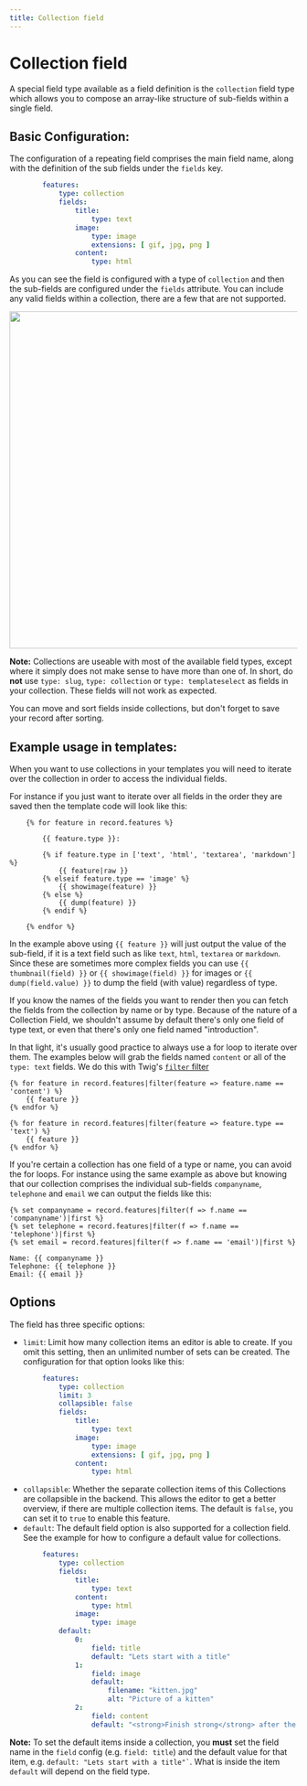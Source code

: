 ```yaml
---
title: Collection field
---
```

Collection field
==============

A special field type available as a field definition is the `collection` field
type which allows you to compose an array-like structure of sub-fields within a
single field.
<!-- note: by including the old / officious name, it can be found using search. -->
<!-- block repeater -->

## Basic Configuration:

The configuration of a repeating field comprises the main field name,
along with the definition of the sub fields under the `fields` key.

```yaml
        features:
            type: collection
            fields:
                title:
                    type: text
                image:
                    type: image
                    extensions: [ gif, jpg, png ]
                content:
                    type: html
```

As you can see the field is configured with a type of `collection` and then the sub-fields
are configured under the `fields` attribute. You can include any valid fields
within a collection, there are a few that are not supported.

<a href="/files/collection.png" class="popup"><img src="/files/collection.png" width="590"></a><br>

<p class="note"><strong>Note:</strong> Collections are useable with most of the
available field types, except where
it simply does not make sense to have more than one of. In short, do
<strong>not</strong> use <code>type: slug</code>, <code>type: collection</code> or
<code>type: templateselect</code> as fields in
your collection. These fields will not work as expected. </p>

You can move and sort fields inside collections, but don't forget to save your record after sorting.

## Example usage in templates:

When you want to use collections in your templates you will need to iterate over
the collection in order to access the individual fields.

For instance if you just want to iterate over all fields in the order they are saved then the template code will look like this:

```twig
    {% for feature in record.features %}

        {{ feature.type }}:

        {% if feature.type in ['text', 'html', 'textarea', 'markdown'] %}
            {{ feature|raw }}
        {% elseif feature.type == 'image' %}
            {{ showimage(feature) }}
        {% else %}
            {{ dump(feature) }}
        {% endif %}

    {% endfor %}
```

In the example above using `{{ feature }}` will just output the value of the
sub-field, if it is a text field such as like `text`, `html`, `textarea` or
`markdown`. Since these are sometimes more complex fields you can use
`{{ thumbnail(field) }}` or `{{ showimage(field) }}` for images or
`{{ dump(field.value) }}` to dump the field (with value) regardless of type.

If you know the names of the fields you want to render then you can fetch the
fields from the collection by name or by type. Because of the nature of a Collection Field, we shouldn't assume by default there's only one field of type text, or even that there's only one field named "introduction".

In that light, it's usually good practice to always use a for loop to iterate over them. The examples below will grab the fields named `content` or all of the `type: text` fields. We do this with Twig's [`filter` filter][filter]

```twig
{% for feature in record.features|filter(feature => feature.name == 'content') %}
    {{ feature }}
{% endfor %}

{% for feature in record.features|filter(feature => feature.type == 'text') %}
    {{ feature }}
{% endfor %}
```

If you're certain a collection has one field of a type or name, you can avoid the for loops. For instance using the same example as above but knowing that our collection comprises the individual sub-fields
`companyname`, `telephone` and `email` we can output the fields like this:

```twig
{% set companyname = record.features|filter(f => f.name == 'companyname')|first %}
{% set telephone = record.features|filter(f => f.name == 'telephone')|first %}
{% set email = record.features|filter(f => f.name == 'email')|first %}

Name: {{ companyname }}
Telephone: {{ telephone }}
Email: {{ email }}
```

## Options

The field has three specific options:

* `limit`: Limit how many collection items an editor is able to create. If you omit this
  setting, then an unlimited number of sets can be created. The configuration
  for that option looks like this:

```yaml
        features:
            type: collection
            limit: 3
            collapsible: false
            fields:
                title:
                    type: text
                image:
                    type: image
                    extensions: [ gif, jpg, png ]
                content:
                    type: html
```

* `collapsible`: Whether the separate collection items of this Collections are collapsible in
  the backend. This allows the editor to get a better overview, if there are
  multiple collection items. The default is `false`, you can set it to `true` to enable
  this feature.
* `default`: The default field option is also supported for a collection field. See the example
  for how to configure a default value for collections.

```yaml
        features:
            type: collection
            fields:
                title:
                    type: text
                content:
                    type: html
                image:
                    type: image
            default:
                0:
                    field: title
                    default: "Lets start with a title"
                1:
                    field: image
                    default:
                        filename: "kitten.jpg"
                        alt: "Picture of a kitten"
                2:
                    field: content
                    default: "<strong>Finish strong</strong> after the kitten with some content"
```

<p class="note"><strong>Note:</strong> To set the default items inside a collection, you <strong>must</strong>
set the field name in the <code>field</code> config (e.g. <code>field: title</code>) and the default value for that item,
e.g. <code>default: "Lets start with a title"`</code>.
What is inside the item <code>default</code> will depend on the field type.</p>

[filter]: https://twig.symfony.com/doc/filters/filter.html
